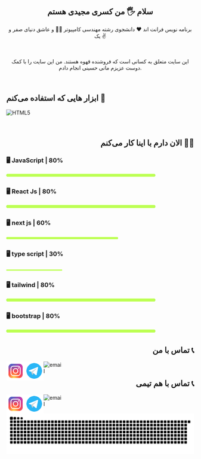  

<h2 align="center">سلام 🖐 من کسری مجیدی هستم</h2>
<p align="center">
  برنامه نویس فرانت اند  ❤️ دانشجوی رشته مهندسی کامپیوتر 👨‍💻 و عاشق دنیای صفر و یک ✌️
</p>
<br/>
<p align="center">
  این سایت متعلق به کسانی است که فروشنده قهوه هستند. من این سایت را با کمک دوست عزیزم مانی حسینی انجام دادم.
</p>

<br />

<h2 align"right">ابزار هایی که استفاده می‌کنم 💪</h2>


![HTML5](https://img.shields.io/badge/html5-%23E34F26.svg?style=for-the-badge&logo=html5&logoColor=white) 

<br />



<h2 align="right">الان دارم با اینا کار می‌کنم 👨‍💻</h2>

<h3 align="left">🖥 JavaScript | 80%</h3> <img width="400px" src="https://github.com/sabzlearn-ir/sabzlearn-ir/blob/main/bar.png?raw=true" />

<br />

<h3 align="left">🖥 React Js | 80%</h3> <img width="400px" src="https://github.com/sabzlearn-ir/sabzlearn-ir/blob/main/bar.png?raw=true" />

<br/>

<h3 align="left">🖥 next js | 60%</h3> <img width="300px" src="https://github.com/sabzlearn-ir/sabzlearn-ir/blob/main/bar.png?raw=true" />

<br/>

<h3 align="left">🖥 type script | 30%</h3> <img width="150px" src="https://github.com/sabzlearn-ir/sabzlearn-ir/blob/main/bar.png?raw=true" />

<br/>

<h3 align="left">🖥 tailwind | 80%</h3> <img width="400px" src="https://github.com/sabzlearn-ir/sabzlearn-ir/blob/main/bar.png?raw=true" />

<br/>

<h3 align="left">🖥 bootstrap | 80%</h3> <img width="400px" src="https://github.com/sabzlearn-ir/sabzlearn-ir/blob/main/bar.png?raw=true" />

<h2 align="right">تماس با من 📞</h2>
<a href="https://instagram.com/kasramajidy81"><img width="50px" height="50px" align="left" src="https://github.com/sabzlearn-ir/sabzlearn-ir/blob/main/icons8-instagram-96.png?raw=true" alt="Instagram" /></a>
<a href="https://t.me/kasra815"><img width="50px" height="50px"  align="left" src="https://github.com/sabzlearn-ir/sabzlearn-ir/blob/main/icons8-telegram-96.png?raw=true" alt="Telegram" /></a>
<a href="https://mail.google.com/kasramajidy81@gmail.com"><img width="50px" height="50px"  align="left"  src="https://encrypted-tbn0.gstatic.com/images?q=tbn:ANd9GcSbFWyZZy48Io2iEllPm9IiDJBQMRcwrSFebKloJfA8cWQPCK1Ma9RYTDuaribVV0SXOok&usqp=CAU" alt="email" /></a>

<br />

<h2 align="right">تماس با هم تیمی 📞</h2>
<a href="https://instagram.com/kasramajidy81"><img width="50px" height="50px" align="left" src="https://github.com/sabzlearn-ir/sabzlearn-ir/blob/main/icons8-instagram-96.png?raw=true" alt="Instagram" /></a>
<a href="https://t.me/kasra815"><img width="50px" height="50px"  align="left" src="https://github.com/sabzlearn-ir/sabzlearn-ir/blob/main/icons8-telegram-96.png?raw=true" alt="Telegram" /></a>
<a href="https://mail.google.com/kasramajidy81@gmail.com"><img width="50px" height="50px"  align="left"  src="https://encrypted-tbn0.gstatic.com/images?q=tbn:ANd9GcSbFWyZZy48Io2iEllPm9IiDJBQMRcwrSFebKloJfA8cWQPCK1Ma9RYTDuaribVV0SXOok&usqp=CAU" alt="email" /></a>

<img align="center" src="https://raw.githubusercontent.com/imrrobat/imrrobat/d1b244e170d2b75fdda3efd499eaaf163f7a617c/images/github-contribution-grid-snake.svg" /> 
